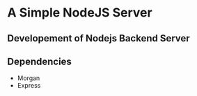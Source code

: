 # A Simple NodeJS Server

## Developement of Nodejs Backend Server



## Dependencies

 - Morgan
 - Express